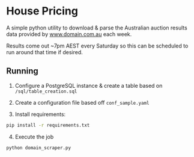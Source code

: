 # House Pricing

A simple python utility to download & parse the Australian auction results data provided by www.domain.com.au each week.

Results come out ~7pm AEST every Saturday so this can be scheduled to run around that time if desired.

## Running

1. Configure a PostgreSQL instance & create a table based on `/sql/table_creation.sql`

2. Create a configuration file based off `conf_sample.yaml`

3. Install requirements:
```bash
pip install -r requirements.txt
```

4. Execute the job
```bash
python domain_scraper.py
```

